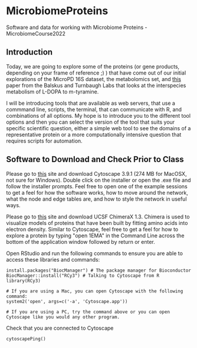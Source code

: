 # MicrobiomeProteins
Software and data for working with Microbiome Proteins - MicrobiomeCourse2022

## Introduction
Today, we are going to explore some of the proteins (or gene products, depending on your frame of reference ;) ) that have come out of our initial explorations of the MicroPD 16S dataset, the metabolomics set, and [this](https://www.science.org/doi/10.1126/science.aau6323) paper from the Balskus and Turnbaugh Labs that looks at the interspecies metabolism of L-DOPA to m-tyramine.

I will be introducing tools that are available as web servers, that use a commmand line, scripts, the terminal, that can communicate with R, and combinations of all options. My hope is to introduce you to the different tool options and then you can select the version of the tool that suits your specific scientific question, either a simple web tool to see the domains of a representative protein or a more computationally intensive question that requires scripts for automation.

## Software to Download and Check Prior to Class
Please go to [this](https://cytoscape.org/download.html) site and download Cytoscape 3.9.1 (274 MB for MacOSX, not sure for Windows). Double click on the installer or open the .exe file and follow the installer prompts. Feel free to open one of the example sessions to get a feel for how the software works, how to move around the network, what the node and edge tables are, and how to style the network in useful ways.

Please go to [this](https://www.cgl.ucsf.edu/chimerax/download.html) site and download UCSF ChimeraX 1.3. Chimera is used to visualize models of proteins that have been built by fitting amino acids into electron density. Similar to Cytoscape, feel free to get a feel for how to explore a protein by typing "open 1EMA" in the Command Line across the bottom of the application window followed by return or enter.

Open RStudio and run the following commands to ensure you are able to access these libraries and commands:
```{r}
install.packages("BiocManager") # The package manager for Bioconductor
BiocManager::install("RCy3") # Talking to Cytoscape from R
library(RCy3)
```
```{r}
# If you are using a Mac, you can open Cytoscape with the following command:
system2('open', args=c('-a', 'Cytoscape.app'))

# If you are using a PC, try the command above or you can open Cytoscape like you would any other program.
```

Check that you are connected to Cytoscape
```{r}
cytoscapePing()
```


